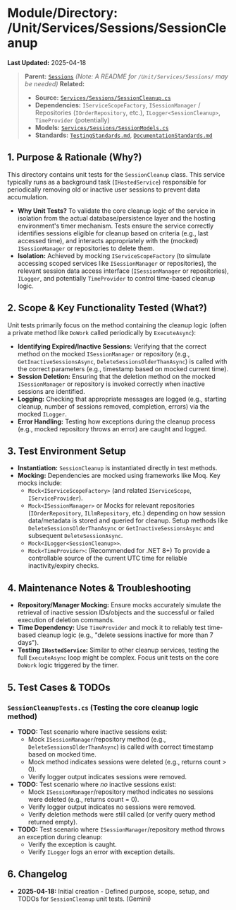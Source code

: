 # Module/Directory: /Unit/Services/Sessions/SessionCleanup

**Last Updated:** 2025-04-18

> **Parent:** [`Sessions`](../README.md)
> *(Note: A README for `/Unit/Services/Sessions/` may be needed)*
> **Related:**
> * **Source:** [`Services/Sessions/SessionCleanup.cs`](../../../../../api-server/Services/Sessions/SessionCleanup.cs)
> * **Dependencies:** `IServiceScopeFactory`, `ISessionManager` / Repositories (`IOrderRepository`, etc.), `ILogger<SessionCleanup>`, `TimeProvider` (potentially)
> * **Models:** [`Services/Sessions/SessionModels.cs`](../../../../../api-server/Services/Sessions/SessionModels.cs)
> * **Standards:** [`TestingStandards.md`](../../../../../Zarichney.Standards/Standards/TestingStandards.md), [`DocumentationStandards.md`](../../../../../Zarichney.Standards/Development/DocumentationStandards.md)

## 1. Purpose & Rationale (Why?)

This directory contains unit tests for the `SessionCleanup` class. This service typically runs as a background task (`IHostedService`) responsible for periodically removing old or inactive user sessions to prevent data accumulation.

* **Why Unit Tests?** To validate the core cleanup logic of the service in isolation from the actual database/persistence layer and the hosting environment's timer mechanism. Tests ensure the service correctly identifies sessions eligible for cleanup based on criteria (e.g., last accessed time), and interacts appropriately with the (mocked) `ISessionManager` or repositories to delete them.
* **Isolation:** Achieved by mocking `IServiceScopeFactory` (to simulate accessing scoped services like `ISessionManager` or repositories), the relevant session data access interface (`ISessionManager` or repositories), `ILogger`, and potentially `TimeProvider` to control time-based cleanup logic.

## 2. Scope & Key Functionality Tested (What?)

Unit tests primarily focus on the method containing the cleanup logic (often a private method like `DoWork` called periodically by `ExecuteAsync`):

* **Identifying Expired/Inactive Sessions:** Verifying that the correct method on the mocked `ISessionManager` or repository (e.g., `GetInactiveSessionsAsync`, `DeleteSessionsOlderThanAsync`) is called with the correct parameters (e.g., timestamp based on mocked current time).
* **Session Deletion:** Ensuring that the deletion method on the mocked `ISessionManager` or repository is invoked correctly when inactive sessions are identified.
* **Logging:** Checking that appropriate messages are logged (e.g., starting cleanup, number of sessions removed, completion, errors) via the mocked `ILogger`.
* **Error Handling:** Testing how exceptions during the cleanup process (e.g., mocked repository throws an error) are caught and logged.

## 3. Test Environment Setup

* **Instantiation:** `SessionCleanup` is instantiated directly in test methods.
* **Mocking:** Dependencies are mocked using frameworks like Moq. Key mocks include:
    * `Mock<IServiceScopeFactory>` (and related `IServiceScope`, `IServiceProvider`).
    * `Mock<ISessionManager>` or Mocks for relevant repositories (`IOrderRepository`, `ILlmRepository`, etc.) depending on how session data/metadata is stored and queried for cleanup. Setup methods like `DeleteSessionsOlderThanAsync` or `GetInactiveSessionsAsync` and subsequent `DeleteSessionAsync`.
    * `Mock<ILogger<SessionCleanup>>`.
    * `Mock<TimeProvider>`: (Recommended for .NET 8+) To provide a controllable source of the current UTC time for reliable inactivity/expiry checks.

## 4. Maintenance Notes & Troubleshooting

* **Repository/Manager Mocking:** Ensure mocks accurately simulate the retrieval of inactive session IDs/objects and the successful or failed execution of deletion commands.
* **Time Dependency:** Use `TimeProvider` and mock it to reliably test time-based cleanup logic (e.g., "delete sessions inactive for more than 7 days").
* **Testing `IHostedService`:** Similar to other cleanup services, testing the full `ExecuteAsync` loop might be complex. Focus unit tests on the core `DoWork` logic triggered by the timer.

## 5. Test Cases & TODOs

### `SessionCleanupTests.cs` (Testing the core cleanup logic method)
* **TODO:** Test scenario where inactive sessions exist:
    * Mock `ISessionManager`/repository method (e.g., `DeleteSessionsOlderThanAsync`) is called with correct timestamp based on mocked time.
    * Mock method indicates sessions were deleted (e.g., returns count > 0).
    * Verify logger output indicates sessions were removed.
* **TODO:** Test scenario where *no* inactive sessions exist:
    * Mock `ISessionManager`/repository method indicates no sessions were deleted (e.g., returns count = 0).
    * Verify logger output indicates no sessions were removed.
    * Verify deletion methods were still called (or verify query method returned empty).
* **TODO:** Test scenario where `ISessionManager`/repository method throws an exception during cleanup:
    * Verify the exception is caught.
    * Verify `ILogger` logs an error with exception details.

## 6. Changelog

* **2025-04-18:** Initial creation - Defined purpose, scope, setup, and TODOs for `SessionCleanup` unit tests. (Gemini)

